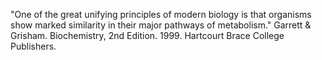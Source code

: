 "One of the great unifying principles of modern biology is that organisms show marked similarity in their major pathways of metabolism." Garrett & Grisham. Biochemistry, 2nd Edition. 1999. Hartcourt Brace College Publishers.
